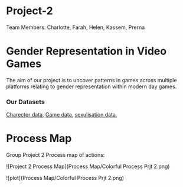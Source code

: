 # Project-2

Team Members: Charlotte, Farah, Helen, Kassem, Prerna

# Gender Representation in Video Games

The aim of our project is to uncover patterns in games across multiple platforms
relating to gender representation within modern day games. 

### Our Datasets

[Charecter data](Resources/characters.grivg.csv),
[Game data](Resources/games.grivg.csv),
[sexulisation data](Resources/sexualization.grivg.csv),


# Process Map

Group Project 2 Process map of actions:

![Project 2 Process Map](Process Map/Colorful Process Prjt 2.png)

![plot](Process Map/Colorful Process Prjt 2.png)


